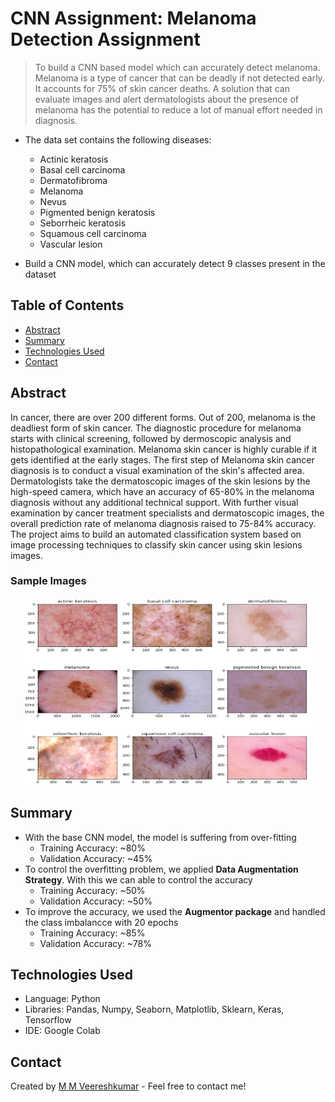 # CNN Assignment: Melanoma Detection Assignment

>To build a CNN based model which can accurately detect melanoma. Melanoma is a type of cancer that can be deadly if not detected early. It accounts for 75% of skin cancer deaths. A solution that can evaluate images and alert dermatologists about the presence of melanoma has the potential to reduce a lot of manual effort needed in diagnosis.

- The data set contains the following diseases:

  - Actinic keratosis
  - Basal cell carcinoma
  - Dermatofibroma
  - Melanoma
  - Nevus
  - Pigmented benign keratosis
  - Seborrheic keratosis
  - Squamous cell carcinoma
  - Vascular lesion
  
- Build a CNN model, which can accurately detect 9 classes present in the dataset


## Table of Contents
* [Abstract](#abstract)
* [Summary](#summary)
* [Technologies Used](#technologies-used)
* [Contact](#contact)


<!-- You can include any other section that is pertinent to your problem -->
## Abstract
In cancer, there are over 200 different forms. Out of 200, melanoma is the deadliest form of skin cancer. The diagnostic procedure for melanoma starts with clinical screening, followed by dermoscopic analysis and histopathological examination. Melanoma skin cancer is highly curable if it gets identified at the early stages. The first step of Melanoma skin cancer diagnosis is to conduct a visual examination of the skin's affected area. Dermatologists take the dermatoscopic images of the skin lesions by the high-speed camera, which have an accuracy of 65-80% in the melanoma diagnosis without any additional technical support. With further visual examination by cancer treatment specialists and dermatoscopic images, the overall prediction rate of melanoma diagnosis raised to 75-84% accuracy. The project aims to build an automated classification system based on image processing techniques to classify skin cancer using skin lesions images.

### Sample Images
<p align="center">
  <img width="460" height="300" src="cancer.PNG">
</p>

<!-- You don't have to answer all the questions - just the ones relevant to your project. -->

## Summary
- With the base CNN model, the model is suffering from over-fitting
    - Training Accuracy: ~80%     
    - Validation Accuracy: ~45%
- To control the overfitting problem, we applied **Data Augmentation Strategy**. With this we can able to control the accuracy
    - Training Accuracy: ~50%     
    - Validation Accuracy: ~50%
- To improve the accuracy, we used the **Augmentor package** and handled the class imbalancce with 20 epochs
    - Training Accuracy: ~85%     
    - Validation Accuracy: ~78%


<!-- You don't have to answer all the questions - just the ones relevant to your project. -->


## Technologies Used
- Language: Python
- Libraries: Pandas, Numpy, Seaborn, Matplotlib, Sklearn, Keras, Tensorflow
- IDE: Google Colab

<!-- As the libraries versions keep on changing, it is recommended to mention the version of library used in this project -->


## Contact
Created by [M M Veereshkumar](https://www.linkedin.com/in/mmveereshkumar) - Feel free to contact me!


<!-- Optional -->
<!-- ## License -->
<!-- This project is open source and available under the [... License](). -->

<!-- You don't have to include all sections - just the one's relevant to your project -->

